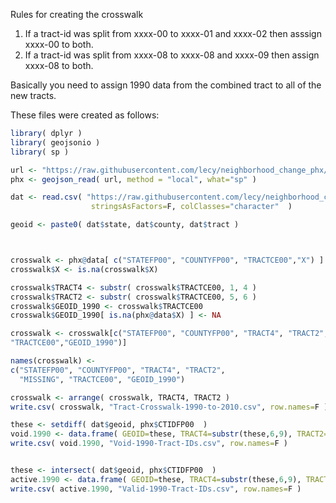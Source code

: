Rules for creating the crosswalk

1. If a tract-id was split from xxxx-00 to xxxx-01 and xxxx-02 then asssign xxxx-00 to both.
2. If a tract-id was split from xxxx-08 to xxxx-08 and xxxx-09 then assign xxxx-08 to both.

Basically you need to assign 1990 data from the combined tract to all of the new tracts. 



These files were created as follows:

```r
library( dplyr )
library( geojsonio )
library( sp )

url <- "https://raw.githubusercontent.com/lecy/neighborhood_change_phx/master/shapefiles/county.geojson"
phx <- geojson_read( url, method = "local", what="sp" )

dat <- read.csv( "https://raw.githubusercontent.com/lecy/neighborhood_change_phx/master/data/1990_race_data.csv", 
                  stringsAsFactors=F, colClasses="character"  )

geoid <- paste0( dat$state, dat$county, dat$tract )



crosswalk <- phx@data[ c("STATEFP00", "COUNTYFP00", "TRACTCE00","X") ]
crosswalk$X <- is.na(crosswalk$X)

crosswalk$TRACT4 <- substr( crosswalk$TRACTCE00, 1, 4 )
crosswalk$TRACT2 <- substr( crosswalk$TRACTCE00, 5, 6 )
crosswalk$GEOID_1990 <- crosswalk$TRACTCE00
crosswalk$GEOID_1990[ is.na(phx@data$X) ] <- NA

crosswalk <- crosswalk[c("STATEFP00", "COUNTYFP00", "TRACT4", "TRACT2", "X", 
"TRACTCE00","GEOID_1990")]

names(crosswalk) <- 
c("STATEFP00", "COUNTYFP00", "TRACT4", "TRACT2", 
  "MISSING", "TRACTCE00", "GEOID_1990")

crosswalk <- arrange( crosswalk, TRACT4, TRACT2 )
write.csv( crosswalk, "Tract-Crosswalk-1990-to-2010.csv", row.names=F )

these <- setdiff( dat$geoid, phx$CTIDFP00  )
void.1990 <- data.frame( GEOID=these, TRACT4=substr(these,6,9), TRACT2=substr(these,10,11) )
write.csv( void.1990, "Void-1990-Tract-IDs.csv", row.names=F )


these <- intersect( dat$geoid, phx$CTIDFP00  )
active.1990 <- data.frame( GEOID=these, TRACT4=substr(these,6,9), TRACT2=substr(these,10,11) )
write.csv( active.1990, "Valid-1990-Tract-IDs.csv", row.names=F )
```
